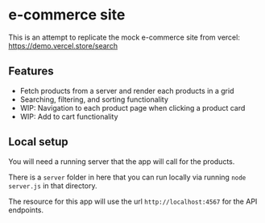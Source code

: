 # e-commerce site

This is an attempt to replicate the mock e-commerce site from vercel: https://demo.vercel.store/search

## Features

- Fetch products from a server and render each products in a grid
- Searching, filtering, and sorting functionality
- WIP: Navigation to each product page when clicking a product card
- WIP: Add to cart functionality

## Local setup

You will need a running server that the app will call for the products.

There is a `server` folder in here that you can run locally via running `node server.js` in that directory.

The resource for this app will use the url `http://localhost:4567` for the API endpoints.
